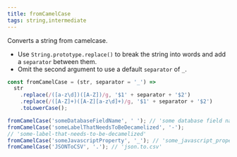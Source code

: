 ```yaml
---
title: fromCamelCase
tags: string,intermediate
---
```


Converts a string from camelcase.

- Use `String.prototype.replace()` to break the string into words and add a `separator` between them.
- Omit the second argument to use a default `separator` of `_`.

```js
const fromCamelCase = (str, separator = '_') =>
  str
    .replace(/([a-z\d])([A-Z])/g, '$1' + separator + '$2')
    .replace(/([A-Z]+)([A-Z][a-z\d]+)/g, '$1' + separator + '$2')
    .toLowerCase();
```

```js
fromCamelCase('someDatabaseFieldName', ' '); // 'some database field name'
fromCamelCase('someLabelThatNeedsToBeDecamelized', '-'); 
// 'some-label-that-needs-to-be-decamelized'
fromCamelCase('someJavascriptProperty', '_'); // 'some_javascript_property'
fromCamelCase('JSONToCSV', '.'); // 'json.to.csv'
```
